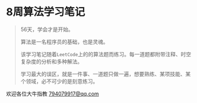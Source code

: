 # 8周算法学习笔记

> 56天，学会才是开始。
>
> 算法是一名程序员的基础，也是灵魂。
>
> 该学习笔记随着`LeetCode`上的的算法题而练习。每一道题都附带注释、时空复杂度的分析和多种解法。
>
> 学习最大的误区，就是一件事、一道题只做一遍，想要熟练、某项技能、某个领域，必不可少的是刻意练习。

欢迎各位大牛指教 [794079917@qq.com]()